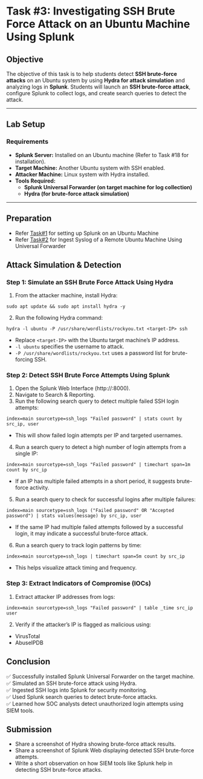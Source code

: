 # **Task #3: Investigating SSH Brute Force Attack on an Ubuntu Machine Using Splunk**

## **Objective**  
The objective of this task is to help students detect **SSH brute-force attacks** on an Ubuntu system by using **Hydra for attack simulation** and analyzing logs in **Splunk**. Students will launch an **SSH brute-force attack**, configure Splunk to collect logs, and create search queries to detect the attack.

---

## **Lab Setup**  
### **Requirements**  
- **Splunk Server:** Installed on an Ubuntu machine (Refer to Task #18 for installation).  
- **Target Machine:** Another Ubuntu system with SSH enabled.  
- **Attacker Machine:** Linux system with Hydra installed.  
- **Tools Required:**  
  - **Splunk Universal Forwarder (on target machine for log collection)**  
  - **Hydra (for brute-force attack simulation)**  
---

## **Preparation**  
- Refer [Task#1](Task%231.md) for setting up Splunk on an Ubuntu Machine
- Refer [Task#2](Task%232.md) for Ingest Syslog of a Remote Ubuntu Machine Using Universal Forwarder

## Attack Simulation & Detection

### Step 1: Simulate an SSH Brute Force Attack Using Hydra
1. From the attacker machine, install Hydra:
```
sudo apt update && sudo apt install hydra -y
```
2. Run the following Hydra command:
```
hydra -l ubuntu -P /usr/share/wordlists/rockyou.txt <target-IP> ssh
```
- Replace `<target-IP>` with the Ubuntu target machine’s IP address.
- `-l ubuntu` specifies the username to attack.
- `-P /usr/share/wordlists/rockyou.txt` uses a password list for brute-forcing SSH.

### Step 2: Detect SSH Brute Force Attempts Using Splunk
1. Open the Splunk Web Interface (http://<splunk-server-ip>:8000).
2. Navigate to Search & Reporting.
3. Run the following search query to detect multiple failed SSH login attempts:

```
index=main sourcetype=ssh_logs "Failed password" | stats count by src_ip, user
```
- This will show failed login attempts per IP and targeted usernames.
4. Run a search query to detect a high number of login attempts from a single IP:

```
index=main sourcetype=ssh_logs "Failed password" | timechart span=1m count by src_ip
```
- If an IP has multiple failed attempts in a short period, it suggests brute-force activity.
5. Run a search query to check for successful logins after multiple failures:

```
index=main sourcetype=ssh_logs ("Failed password" OR "Accepted password") | stats values(message) by src_ip, user
```
- If the same IP had multiple failed attempts followed by a successful login, it may indicate a successful brute-force attack.

6. Run a search query to track login patterns by time:

```
index=main sourcetype=ssh_logs | timechart span=5m count by src_ip
```
- This helps visualize attack timing and frequency.

### Step 3: Extract Indicators of Compromise (IOCs)
1. Extract attacker IP addresses from logs:
```
index=main sourcetype=ssh_logs "Failed password" | table _time src_ip user
```
2. Verify if the attacker’s IP is flagged as malicious using:
- VirusTotal
- AbuseIPDB

## Conclusion
✅ Successfully installed Splunk Universal Forwarder on the target machine.   
✅ Simulated an SSH brute-force attack using Hydra.   
✅ Ingested SSH logs into Splunk for security monitoring.   
✅ Used Splunk search queries to detect brute-force attacks.   
✅ Learned how SOC analysts detect unauthorized login attempts using SIEM tools.   

## Submission
- Share a screenshot of Hydra showing brute-force attack results.
- Share a screenshot of Splunk Web displaying detected SSH brute-force attempts.
- Write a short observation on how SIEM tools like Splunk help in detecting SSH brute-force attacks.

